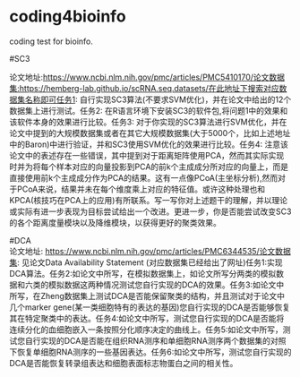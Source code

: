 # coding4bioinfo
coding test for bioinfo.


#SC3  

论文地址:https://www.ncbi.nlm.nih.gov/pmc/articles/PMC5410170/论文数据集:https://hemberg-lab.github.io/scRNA.seq.datasets/在此地址下搜索对应数据集名称即可任务1: 自行实现SC3算法(不要求SVM优化)，并在论文中给出的12个数据集上进行测试。任务2: 在R语言环境下安装SC3的软件包,将问题1中的效果和该软件本身的效果进行比较。任务3: 对于你实现的SC3算法进行SVM优化，并在论文中提到的大规模数据集或者在其它大规模数据集(大于5000个，比如上述地址中的Baron)中进行验证，并和SC3使用SVM优化的效果进行比较。任务4: 注意该论文中的表述存在一些错误，其中提到对于距离矩阵使用PCA，然而其实际实现时并为将每个样本对应的向量投影到PCA的前k个主成成分所对应的向量上，而是直接使用前k个主成成分作为PCA的结果。这有一点像PCoA(主坐标分析),然而对于PCoA来说，结果并未在每个维度乘上对应的特征值。或许这种处理也和KPCA(核技巧在PCA上的应用)有所联系。写一写你对上述题干的理解，并以理论或实际有进一步表现为目标尝试给出一个改进。更进一步，你是否能尝试改变SC3的各个距离度量模块以及降维模块，以获得更好的聚类效果。


#DCA  
论文地址: https://www.ncbi.nlm.nih.gov/pmc/articles/PMC6344535/论文数据集: 见论文Data Availability Statement (对应数据集已经给出了网址)任务1:实现DCA算法。任务2:如论文中所写，在模拟数据集上，如论文所写分两类的模拟数据和六类的模拟数据这两种情况测试您自行实现的DCA的效果。任务3:如论文中所写，在Zheng数据集上测试DCA是否能保留聚类的结构，并且测试对于论文中几个marker gene(某一类细胞特有的表达的基因)您自行实现的DCA是否能够恢复其在特定聚类中的表达。任务4:如论文中所写，测试您自行实现的DCA是否能将连续分化的血细胞嵌入一条按照分化顺序决定的曲线上。任务5:如论文中所写，测试您自行实现的DCA是否能在组织RNA测序和单细胞RNA测序两个数据集的对照下恢复单细胞RNA测序的一些基因表达。任务6:如论文中所写，测试您自行实现的DCA是否能恢复转录组表达和细胞表面标志物蛋白之间的相关性。

